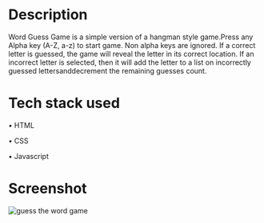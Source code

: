 # Description

Word Guess Game is a simple version of a hangman style game.Press any Alpha key (A-Z, a-z) to start game. Non alpha keys are ignored. If a correct letter is guessed, the game will reveal the letter in its correct location. If an incorrect letter is selected, then it will add the letter to a list on incorrectly guessed lettersanddecrement the remaining guesses count.


# Tech stack used

• HTML

• CSS

• Javascript



# Screenshot

![guess the word game](https://user-images.githubusercontent.com/94166841/161440320-84d5a0db-510c-4136-8eb4-20afb8ba6f3e.jpg)


